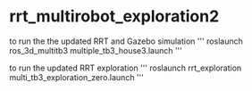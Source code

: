 # rrt_multirobot_exploration2

to run the the updated RRT and Gazebo simulation
'''
roslaunch ros_3d_multitb3 multiple_tb3_house3.launch
'''


to run the updated RRT exploration
'''
roslaunch rrt_exploration multi_tb3_exploration_zero.launch
'''
